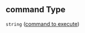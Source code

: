 ## command Type

`string` ([command to execute](btpsa-usecase-properties-commands-to-run-after-setup-of-sap-btp-account-items-properties-command-to-execute.md))
